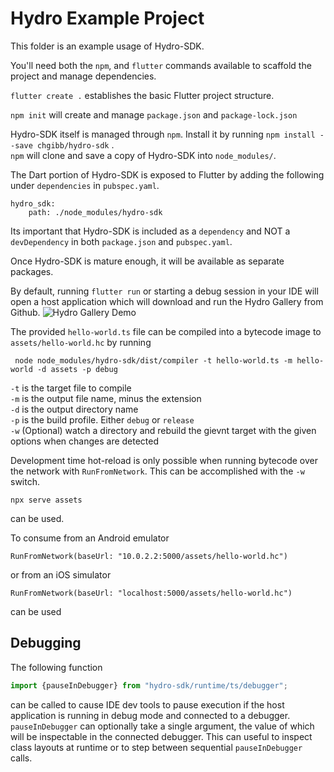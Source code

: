 # Hydro Example Project

This folder is an example usage of Hydro-SDK.

You'll need both the `npm`, and `flutter` commands available to scaffold the project and manage dependencies.

`flutter create .` establishes the basic Flutter project structure.

`npm init` will create and manage `package.json` and `package-lock.json`

Hydro-SDK itself is managed through `npm`. Install it by running `npm install --save chgibb/hydro-sdk` .   
`npm` will clone and save a copy of Hydro-SDK into `node_modules/`. 

The Dart portion of Hydro-SDK is exposed to Flutter by adding the following under `dependencies` in `pubspec.yaml`.
```
hydro_sdk:
    path: ./node_modules/hydro-sdk
```
Its important that Hydro-SDK is included as a `dependency` and NOT a `devDependency` in both `package.json` and `pubspec.yaml`.

Once Hydro-SDK is mature enough, it will be available as separate packages.

By default, running `flutter run` or starting a debug session in your IDE will open a host application which will download and run the Hydro Gallery from Github.
![Hydro Gallery Demo](https://github.com/chgibb/hydro-sdk/blob/master/example-project/hydro-gallery.gif)

The provided `hello-world.ts` file can be compiled into a bytecode image to `assets/hello-world.hc` by running
```
 node node_modules/hydro-sdk/dist/compiler -t hello-world.ts -m hello-world -d assets -p debug

```

`-t` is the target file to compile  
`-m` is the output file name, minus the extension  
`-d` is the output directory name  
`-p` is the build profile. Either `debug` or `release`  
`-w` (Optional) watch a directory and rebuild the gievnt target with the given options when changes are detected

Development time hot-reload is only possible when running bytecode over the network with `RunFromNetwork`. This can be accomplished with the `-w` switch.
```
npx serve assets
```
can be used.

To consume from an Android emulator
```
RunFromNetwork(baseUrl: "10.0.2.2:5000/assets/hello-world.hc")
```
or from an iOS simulator
```
RunFromNetwork(baseUrl: "localhost:5000/assets/hello-world.hc")
```
can be used

## Debugging
The following function
```typescript
import {pauseInDebugger} from "hydro-sdk/runtime/ts/debugger";
```
can be called to cause IDE dev tools to pause execution if the host application is running in debug mode and connected to a debugger. `pauseInDebugger` can optionally take a single argument, the value of which will be inspectable in the connected debugger. This can useful to inspect class layouts at runtime or to step between sequential `pauseInDebugger` calls.